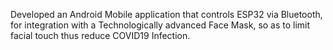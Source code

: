 Developed an Android Mobile application that controls ESP32 via Bluetooth, for integration with a Technologically advanced Face Mask, so as to limit facial touch thus reduce COVID19 Infection.
